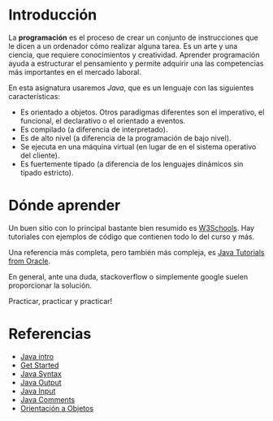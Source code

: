 # Introducción

La **programación** es el proceso de crear un conjunto de instrucciones que le dicen a un ordenador cómo realizar alguna tarea. Es un arte y una ciencia, que requiere conocimientos y creatividad. Aprender programación ayuda a estructurar el pensamiento y permite adquirir una las competencias más importantes en el mercado laboral. 

En esta asignatura usaremos *Java*, que es un lenguaje con las siguientes características: 
* Es orientado a objetos. Otros paradigmas diferentes son el imperativo, el funcional, el declarativo o el orientado a eventos. 
* Es compilado (a diferencia de interpretado). 
* Es de alto nivel (a diferencia de la programación de bajo nivel). 
* Se ejecuta en una máquina virtual (en lugar de en el sistema operativo del cliente). 
* Es fuertemente tipado (a diferencia de los lenguajes dinámicos sin tipado estricto). 

# Dónde aprender

Un buen sitio con lo principal bastante bien resumido es [W3Schools](https://www.w3schools.com/java/default.asp). Hay tutoriales con ejemplos de código que contienen todo lo del curso y más. 

Una referencia más completa, pero también más compleja, es [Java Tutorials from Oracle](https://docs.oracle.com/javase/tutorial/).

En general, ante una duda, stackoverflow o simplemente google suelen proporcionar la solución. 

Practicar, practicar y practicar!

# Referencias

* [Java intro](https://www.w3schools.com/java/java_intro.asp)
* [Get Started](https://www.w3schools.com/java/java_getstarted.asp)
* [Java Syntax](https://www.w3schools.com/java/java_syntax.asp)
* [Java Output](https://www.w3schools.com/java/java_output.asp)
* [Java Input](https://www.w3schools.com/java/java_user_input.asp)
* [Java Comments](https://www.w3schools.com/java/java_comments.asp)
* [Orientación a Objetos](https://es.wikipedia.org/wiki/Programaci%C3%B3n_orientada_a_objetos)